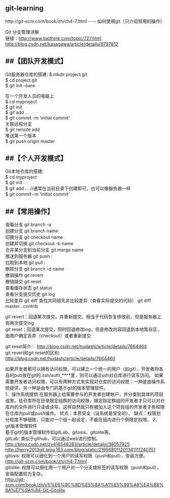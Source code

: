<h2>git-learning</h2>
http://git-scm.com/book/zh/ch4-7.html
----
如何使用git（只介绍常用的操作）

Git 分支管理详解  
    链接：http://www.topthink.com/topic/727.html   
          http://blog.csdn.net/kasagawa/article/details/6797812   
  
  

##【团队开发模式】
----
Git服务器仓库的搭建:
  $ mkdir project.git  
  $ cd project.git  
  $ git init –bare  
    
  在一个开发人员的电脑上  
 $ cd myproject  
 $ git init  
 $ git add <files> ...  
 $ git commit -m ‘initial commit’  
  关联远程分支  
 $ git remote add <remote> <url>  
  推送第一个版本  
 $ git push origin master  
   

##【个人开发模式】
----
Git本地仓库的搭建:  
 $ cd myproject  
 $ git init .  
 $ git add <files> ...    //通常在当前目录下创建即可，也可以像服务器一样  
 $ git commit -m ‘initial commit’  


##【常用操作】
----
  查看分支 git branch -a  
  创建分支 git branch name  
  切换分支 git checkout name  
  创建并切换 git checkout -b name  
  合并某分支到当前分支 git merge name   
  推送到服务器 git push <remote> <local branch>:<remote branch>  
  拉取到本地 git pull <remote> <remote branch>:<local branch>  
  删除分支 git branch -d name  
  撤销操作 git revert <commit log string>  
  撤销提交 git reset  
  查看缓存状态 git status  
  查看分支提交历史 git log  
  比较差异 git diff
  查找共同祖先并比较差异（查看实际提交的代码） git diff master...contrib
  
  
  git revert：回退某次提交，并重新提交，相当于代码恢复修改前，但是服务器上有两次提交log  
  git reset：回退某次提交，同时回退修改log，但是修改内容回退到本地暂存区，由用户确定丢弃（checkout）或者重新提交  
  
  git reset简介： http://blog.csdn.net/hudashi/article/details/7664464  
  git revert和git reset的区别: http://blog.csdn.net/hudashi/article/details/7664460  

如果开发者都可以拥有访问权限，可以建立一个统一的用户（如git），开发者将各自的pub放在git的.ssh/auth_****里，则可以通过ssh对仓库进行读写访问。 
如果需要开发者访问权限，可以有两种方式来实现对仓库的访问权限：一种是由操作系统提供，另一种是由专门的基于git的版本管理软件。  
1、操作系统提供
    在服务器上给需要参与的开发者创建帐户，并分类到具体的项目组里。给仓库所在目录限定组群的访问权限，限定指定群组的开发者才只可以对仓库内的文件进行只读或读写。这样自然就只有被加入这个项目组的开发者才有权限在仓库内pull或push操作。
    优点：本质安全（设系统是安全的）。
    缺点：权限划分粒度不够细致，只能对一个组一起设定，不能在组内进行个例限定权限。 
2、git版本管理软件  
    基于git的版本管理软件如gitLab、gitosis、gitolite等。  
    gitLab: 类似于github，可以通过web进行控制。  
            http://blog.csdn.net/zy416548283/article/details/38057925   
            http://herry2013git.blog.163.com/blog/static/219568011201341111240751   
    gitosis: 权限可以细化到一个用户的读写权限（push和pull），安装方便。  
             http://git-scm.com/book/zh/ch4-7.html    
    gitolite: 权限可以细化用一个用户对一个分支或标签的读写权限（push和pull），安装配置较为复杂。   
              http://git-scm.com/book/zh/v1/%E6%9C%8D%E5%8A%A1%E5%99%A8%E4%B8%8A%E7%9A%84-Git-Gitolite  


